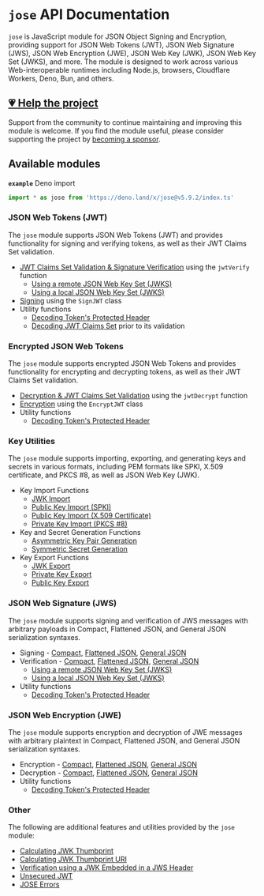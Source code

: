 # `jose` API Documentation

`jose` is JavaScript module for JSON Object Signing and Encryption, providing support for JSON Web Tokens (JWT), JSON Web Signature (JWS), JSON Web Encryption (JWE), JSON Web Key (JWK), JSON Web Key Set (JWKS), and more. The module is designed to work across various Web-interoperable runtimes including Node.js, browsers, Cloudflare Workers, Deno, Bun, and others.

## [💗 Help the project](https://github.com/sponsors/panva)

Support from the community to continue maintaining and improving this module is welcome. If you find the module useful, please consider supporting the project by [becoming a sponsor](https://github.com/sponsors/panva).

## Available modules

**`example`** Deno import
```js
import * as jose from 'https://deno.land/x/jose@v5.9.2/index.ts'
```

### JSON Web Tokens (JWT)

The `jose` module supports JSON Web Tokens (JWT) and provides functionality for signing and verifying tokens, as well as their JWT Claims Set validation.

- [JWT Claims Set Validation & Signature Verification](https://github.com/panva/jose/blob/v5.9.2/docs/functions/jwt_verify.jwtVerify.md) using the `jwtVerify` function
  - [Using a remote JSON Web Key Set (JWKS)](https://github.com/panva/jose/blob/v5.9.2/docs/functions/jwks_remote.createRemoteJWKSet.md)
  - [Using a local JSON Web Key Set (JWKS)](https://github.com/panva/jose/blob/v5.9.2/docs/functions/jwks_local.createLocalJWKSet.md)
- [Signing](https://github.com/panva/jose/blob/v5.9.2/docs/classes/jwt_sign.SignJWT.md) using the `SignJWT` class
- Utility functions
  - [Decoding Token's Protected Header](https://github.com/panva/jose/blob/v5.9.2/docs/functions/util_decode_protected_header.decodeProtectedHeader.md)
  - [Decoding JWT Claims Set](https://github.com/panva/jose/blob/v5.9.2/docs/functions/util_decode_jwt.decodeJwt.md) prior to its validation

### Encrypted JSON Web Tokens

The `jose` module supports encrypted JSON Web Tokens and provides functionality for encrypting and decrypting tokens, as well as their JWT Claims Set validation.

- [Decryption & JWT Claims Set Validation](https://github.com/panva/jose/blob/v5.9.2/docs/functions/jwt_decrypt.jwtDecrypt.md) using the `jwtDecrypt` function
- [Encryption](https://github.com/panva/jose/blob/v5.9.2/docs/classes/jwt_encrypt.EncryptJWT.md) using the `EncryptJWT` class
- Utility functions
  - [Decoding Token's Protected Header](https://github.com/panva/jose/blob/v5.9.2/docs/functions/util_decode_protected_header.decodeProtectedHeader.md)

### Key Utilities

The `jose` module supports importing, exporting, and generating keys and secrets in various formats, including PEM formats like SPKI, X.509 certificate, and PKCS #8, as well as JSON Web Key (JWK).

- Key Import Functions
  - [JWK Import](https://github.com/panva/jose/blob/v5.9.2/docs/functions/key_import.importJWK.md)
  - [Public Key Import (SPKI)](https://github.com/panva/jose/blob/v5.9.2/docs/functions/key_import.importSPKI.md)
  - [Public Key Import (X.509 Certificate)](https://github.com/panva/jose/blob/v5.9.2/docs/functions/key_import.importX509.md)
  - [Private Key Import (PKCS #8)](https://github.com/panva/jose/blob/v5.9.2/docs/functions/key_import.importPKCS8.md)
- Key and Secret Generation Functions
  - [Asymmetric Key Pair Generation](https://github.com/panva/jose/blob/v5.9.2/docs/functions/key_generate_key_pair.generateKeyPair.md)
  - [Symmetric Secret Generation](https://github.com/panva/jose/blob/v5.9.2/docs/functions/key_generate_secret.generateSecret.md)
- Key Export Functions
  - [JWK Export](https://github.com/panva/jose/blob/v5.9.2/docs/functions/key_export.exportJWK.md)
  - [Private Key Export](https://github.com/panva/jose/blob/v5.9.2/docs/functions/key_export.exportPKCS8.md)
  - [Public Key Export](https://github.com/panva/jose/blob/v5.9.2/docs/functions/key_export.exportSPKI.md)

### JSON Web Signature (JWS)

The `jose` module supports signing and verification of JWS messages with arbitrary payloads in Compact, Flattened JSON, and General JSON serialization syntaxes.

- Signing - [Compact](https://github.com/panva/jose/blob/v5.9.2/docs/classes/jws_compact_sign.CompactSign.md), [Flattened JSON](https://github.com/panva/jose/blob/v5.9.2/docs/classes/jws_flattened_sign.FlattenedSign.md), [General JSON](https://github.com/panva/jose/blob/v5.9.2/docs/classes/jws_general_sign.GeneralSign.md)
- Verification - [Compact](https://github.com/panva/jose/blob/v5.9.2/docs/functions/jws_compact_verify.compactVerify.md), [Flattened JSON](https://github.com/panva/jose/blob/v5.9.2/docs/functions/jws_flattened_verify.flattenedVerify.md), [General JSON](https://github.com/panva/jose/blob/v5.9.2/docs/functions/jws_general_verify.generalVerify.md)
  - [Using a remote JSON Web Key Set (JWKS)](https://github.com/panva/jose/blob/v5.9.2/docs/functions/jwks_remote.createRemoteJWKSet.md)
  - [Using a local JSON Web Key Set (JWKS)](https://github.com/panva/jose/blob/v5.9.2/docs/functions/jwks_local.createLocalJWKSet.md)
- Utility functions
  - [Decoding Token's Protected Header](https://github.com/panva/jose/blob/v5.9.2/docs/functions/util_decode_protected_header.decodeProtectedHeader.md)

### JSON Web Encryption (JWE)

The `jose` module supports encryption and decryption of JWE messages with arbitrary plaintext in Compact, Flattened JSON, and General JSON serialization syntaxes.

- Encryption - [Compact](https://github.com/panva/jose/blob/v5.9.2/docs/classes/jwe_compact_encrypt.CompactEncrypt.md), [Flattened JSON](https://github.com/panva/jose/blob/v5.9.2/docs/classes/jwe_flattened_encrypt.FlattenedEncrypt.md), [General JSON](https://github.com/panva/jose/blob/v5.9.2/docs/classes/jwe_general_encrypt.GeneralEncrypt.md)
- Decryption - [Compact](https://github.com/panva/jose/blob/v5.9.2/docs/functions/jwe_compact_decrypt.compactDecrypt.md), [Flattened JSON](https://github.com/panva/jose/blob/v5.9.2/docs/functions/jwe_flattened_decrypt.flattenedDecrypt.md), [General JSON](https://github.com/panva/jose/blob/v5.9.2/docs/functions/jwe_general_decrypt.generalDecrypt.md)
- Utility functions
  - [Decoding Token's Protected Header](https://github.com/panva/jose/blob/v5.9.2/docs/functions/util_decode_protected_header.decodeProtectedHeader.md)

### Other

The following are additional features and utilities provided by the `jose` module:

- [Calculating JWK Thumbprint](https://github.com/panva/jose/blob/v5.9.2/docs/functions/jwk_thumbprint.calculateJwkThumbprint.md)
- [Calculating JWK Thumbprint URI](https://github.com/panva/jose/blob/v5.9.2/docs/functions/jwk_thumbprint.calculateJwkThumbprintUri.md)
- [Verification using a JWK Embedded in a JWS Header](https://github.com/panva/jose/blob/v5.9.2/docs/functions/jwk_embedded.EmbeddedJWK.md)
- [Unsecured JWT](https://github.com/panva/jose/blob/v5.9.2/docs/classes/jwt_unsecured.UnsecuredJWT.md)
- [JOSE Errors](https://github.com/panva/jose/blob/v5.9.2/docs/modules/util_errors.md)
